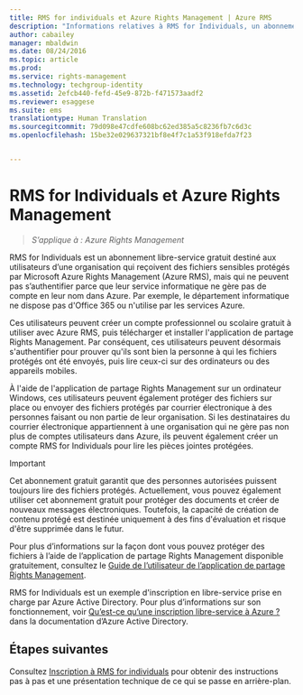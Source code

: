 ```yaml
---
title: RMS for individuals et Azure Rights Management | Azure RMS
description: "Informations relatives à RMS for Individuals, un abonnement libre-service gratuit destiné aux utilisateurs d’une organisation qui reçoivent des fichiers sensibles protégés par Microsoft Azure Rights Management (Azure RMS), mais qui ne peuvent pas s’authentifier parce que leur service informatique ne gère pas de compte en leur nom dans Azure."
author: cabailey
manager: mbaldwin
ms.date: 08/24/2016
ms.topic: article
ms.prod: 
ms.service: rights-management
ms.technology: techgroup-identity
ms.assetid: 2efcb440-fefd-45e9-872b-f471573aadf2
ms.reviewer: esaggese
ms.suite: ems
translationtype: Human Translation
ms.sourcegitcommit: 79d098e47cdfe608bc62ed385a5c8236fb7c6d3c
ms.openlocfilehash: 15be32e029637321bf8e4f7c1a53f918efda7f23


---
```


# RMS for Individuals et Azure Rights Management

>*S’applique à : Azure Rights Management*

RMS for Individuals est un abonnement libre-service gratuit destiné aux utilisateurs d’une organisation qui reçoivent des fichiers sensibles protégés par Microsoft Azure Rights Management (Azure RMS), mais qui ne peuvent pas s’authentifier parce que leur service informatique ne gère pas de compte en leur nom dans Azure. Par exemple, le département informatique ne dispose pas d'Office 365 ou n'utilise par les services Azure.

Ces utilisateurs peuvent créer un compte professionnel ou scolaire gratuit à utiliser avec Azure RMS, puis télécharger et installer l'application de partage Rights Management. Par conséquent, ces utilisateurs peuvent désormais s'authentifier pour prouver qu'ils sont bien la personne à qui les fichiers protégés ont été envoyés, puis lire ceux-ci sur des ordinateurs ou des appareils mobiles.

À l'aide de l'application de partage Rights Management sur un ordinateur Windows, ces utilisateurs peuvent également protéger des fichiers sur place ou envoyer des fichiers protégés par courrier électronique à des personnes faisant ou non partie de leur organisation. Si les destinataires du courrier électronique appartiennent à une organisation qui ne gère pas non plus de comptes utilisateurs dans Azure, ils peuvent également créer un compte RMS for Individuals pour lire les pièces jointes protégées.

> [!IMPORTANT]
> Cet abonnement gratuit garantit que des personnes autorisées puissent toujours lire des fichiers protégés. Actuellement, vous pouvez également utiliser cet abonnement gratuit pour protéger des documents et créer de nouveaux messages électroniques. Toutefois, la capacité de création de contenu protégé est destinée uniquement à des fins d'évaluation et risque d'être supprimée dans le futur. 

Pour plus d’informations sur la façon dont vous pouvez protéger des fichiers à l’aide de l’application de partage Rights Management disponible gratuitement, consultez le [Guide de l’utilisateur de l’application de partage Rights Management](../rms-client/sharing-app-user-guide.md).

RMS for Individuals est un exemple d'inscription en libre-service prise en charge par Azure Active Directory. Pour plus d’informations sur son fonctionnement, voir [Qu’est-ce qu’une inscription libre-service à Azure ?](/active-directory/active-directory-self-service-signup) dans la documentation d’Azure Active Directory. 

## Étapes suivantes
Consultez [Inscription à RMS for individuals](rms-for-individuals-user-sign-up.md) pour obtenir des instructions pas à pas et une présentation technique de ce qui se passe en arrière-plan. 




<!--HONumber=Sep16_HO1-->


